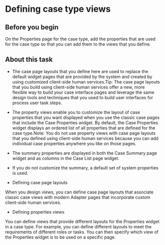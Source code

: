 # Defining case type views

## Before you begin

On the Properties page for the case type, add the properties that are used
for the case type so that you can add them to the views that you define.

## About this task

- The case page layouts that you define here are used to replace the default widget pages that are
provided by the system and created by using customized client-side human services.Tip: The case page layouts that you build using client-side human services offer a new, more flexible
way to build your case interface pages and leverage the same design tools and techniques that you
used to build user interfaces for process user task steps.
- The property views enable you to customize the layout of case properties that you want displayed
when you use the classic case pages that include the Case Properties widget. By
default, the Case Properties widget displays an ordered list of all properties
that are defined for the case type.Note: You do not use property views with case page layouts that
you defined using client-side human services because you can add individual case properties anywhere
you like on those pages.

- The summary properties are displayed in both the Case Summary page widget
and as columns in the Case List page widget.
- If you do not customize the summary, a default set of system properties is used.

- Defining case page layouts

When you design views, you can define case page layouts that associate classic case views with modern Adapter pages that incorporate custom client-side human services.
- Defining properties views

You can define views that provide different layouts for the Properties widget in a case     type.  For example, you can define different layouts to meet the requirements of different roles     or tasks. You can then specify which view of the Properties widget is to be used on a specific     page.